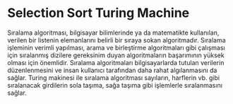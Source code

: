 # Selection Sort Turing Machine
Sıralama algoritması, bilgisayar bilimlerinde ya da matematikte kullanılan, verilen bir listenin elemanlarını belirli bir sıraya sokan algoritmadır. Sıralama işleminin verimli yapılması, arama ve birleştirme algoritmaları gibi çalışması için sıralanmış dizilere gereksinim duyan algoritmaların başarımının yüksek olması için önemlidir. Sıralama algoritmaları bilgisayarlarda tutulan verilerin düzenlenmesini ve insan kullanıcı tarafından daha rahat algılanmasını da sağlar. Turing makinesi ile sıralama algoritması sayıların, harflerin vb. gibi sıralanacak girdilerin sola taşıma, sağa taşıma gibi işlemlerle sıralanmasını sağlar. 
